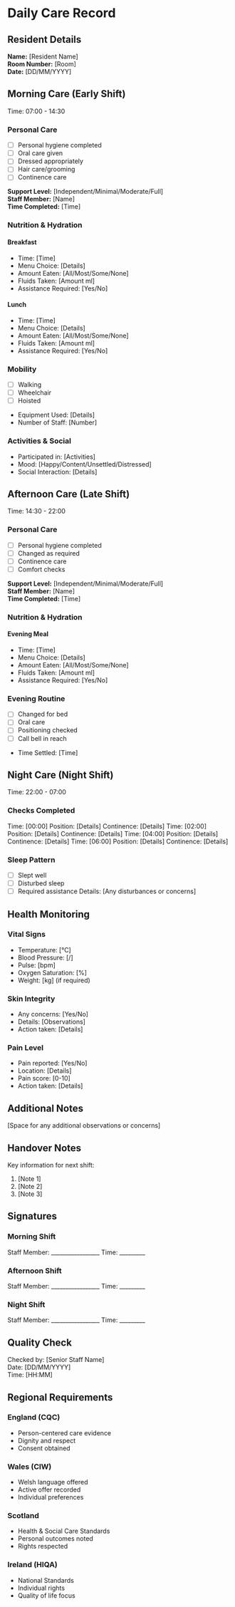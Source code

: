 # Daily Care Record

## Resident Details
**Name:** [Resident Name]  
**Room Number:** [Room]  
**Date:** [DD/MM/YYYY]

## Morning Care (Early Shift)
Time: 07:00 - 14:30

### Personal Care
- [ ] Personal hygiene completed
- [ ] Oral care given
- [ ] Dressed appropriately
- [ ] Hair care/grooming
- [ ] Continence care

**Support Level:** [Independent/Minimal/Moderate/Full]  
**Staff Member:** [Name]  
**Time Completed:** [Time]

### Nutrition & Hydration
#### Breakfast
- Time: [Time]
- Menu Choice: [Details]
- Amount Eaten: [All/Most/Some/None]
- Fluids Taken: [Amount ml]
- Assistance Required: [Yes/No]

#### Lunch
- Time: [Time]
- Menu Choice: [Details]
- Amount Eaten: [All/Most/Some/None]
- Fluids Taken: [Amount ml]
- Assistance Required: [Yes/No]

### Mobility
- [ ] Walking
- [ ] Wheelchair
- [ ] Hoisted
- Equipment Used: [Details]
- Number of Staff: [Number]

### Activities & Social
- Participated in: [Activities]
- Mood: [Happy/Content/Unsettled/Distressed]
- Social Interaction: [Details]

## Afternoon Care (Late Shift)
Time: 14:30 - 22:00

### Personal Care
- [ ] Personal hygiene completed
- [ ] Changed as required
- [ ] Continence care
- [ ] Comfort checks

**Support Level:** [Independent/Minimal/Moderate/Full]  
**Staff Member:** [Name]  
**Time Completed:** [Time]

### Nutrition & Hydration
#### Evening Meal
- Time: [Time]
- Menu Choice: [Details]
- Amount Eaten: [All/Most/Some/None]
- Fluids Taken: [Amount ml]
- Assistance Required: [Yes/No]

### Evening Routine
- [ ] Changed for bed
- [ ] Oral care
- [ ] Positioning checked
- [ ] Call bell in reach
- Time Settled: [Time]

## Night Care (Night Shift)
Time: 22:00 - 07:00

### Checks Completed
Time: [00:00] Position: [Details] Continence: [Details]
Time: [02:00] Position: [Details] Continence: [Details]
Time: [04:00] Position: [Details] Continence: [Details]
Time: [06:00] Position: [Details] Continence: [Details]

### Sleep Pattern
- [ ] Slept well
- [ ] Disturbed sleep
- [ ] Required assistance
Details: [Any disturbances or concerns]

## Health Monitoring

### Vital Signs
- Temperature: [°C]
- Blood Pressure: [/]
- Pulse: [bpm]
- Oxygen Saturation: [%]
- Weight: [kg] (if required)

### Skin Integrity
- Any concerns: [Yes/No]
- Details: [Observations]
- Action taken: [Details]

### Pain Level
- Pain reported: [Yes/No]
- Location: [Details]
- Pain score: [0-10]
- Action taken: [Details]

## Additional Notes
[Space for any additional observations or concerns]

## Handover Notes
Key information for next shift:
1. [Note 1]
2. [Note 2]
3. [Note 3]

## Signatures

### Morning Shift
Staff Member: _________________ Time: _________

### Afternoon Shift
Staff Member: _________________ Time: _________

### Night Shift
Staff Member: _________________ Time: _________

## Quality Check
Checked by: [Senior Staff Name]  
Date: [DD/MM/YYYY]  
Time: [HH:MM]

## Regional Requirements

### England (CQC)
- Person-centered care evidence
- Dignity and respect
- Consent obtained

### Wales (CIW)
- Welsh language offered
- Active offer recorded
- Individual preferences

### Scotland
- Health & Social Care Standards
- Personal outcomes noted
- Rights respected

### Ireland (HIQA)
- National Standards
- Individual rights
- Quality of life focus 